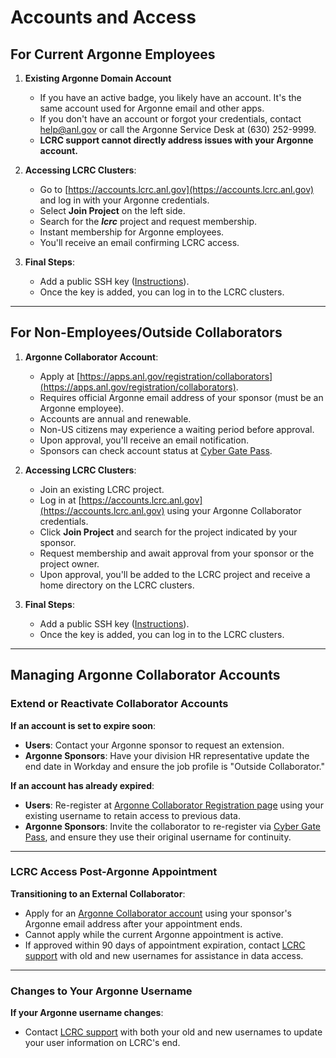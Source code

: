 # Accounts and Access

## For Current Argonne Employees

1. **Existing Argonne Domain Account**
    - If you have an active badge, you likely have an account. It's the same account used for Argonne email and other apps.
    - If you don't have an account or forgot your credentials, contact [help@anl.gov](mailto:help@anl.gov) or call the Argonne Service Desk at (630) 252-9999.
    - **LCRC support cannot directly address issues with your Argonne account.**

2. **Accessing LCRC Clusters**:
    - Go to [https://accounts.lcrc.anl.gov](https://accounts.lcrc.anl.gov) and log in with your Argonne credentials.
    - Select **Join Project** on the left side.
    - Search for the **_lcrc_** project and request membership.
    - Instant membership for Argonne employees.
    - You'll receive an email confirming LCRC access.

3. **Final Steps**:
    - Add a public SSH key ([Instructions](../account-project-management/ssh.md)).
    - Once the key is added, you can log in to the LCRC clusters.

---

## For Non-Employees/Outside Collaborators

1. **Argonne Collaborator Account**:
    - Apply at [https://apps.anl.gov/registration/collaborators](https://apps.anl.gov/registration/collaborators).
    - Requires official Argonne email address of your sponsor (must be an Argonne employee).
    - Accounts are annual and renewable.
    - Non-US citizens may experience a waiting period before approval.
    - Upon approval, you'll receive an email notification.
    - Sponsors can check account status at [Cyber Gate Pass](https://apps.inside.anl.gov/cgp).

2. **Accessing LCRC Clusters**:
    - Join an existing LCRC project.
    - Log in at [https://accounts.lcrc.anl.gov](https://accounts.lcrc.anl.gov) using your Argonne Collaborator credentials.
    - Click **Join Project** and search for the project indicated by your sponsor.
    - Request membership and await approval from your sponsor or the project owner.
    - Upon approval, you'll be added to the LCRC project and receive a home directory on the LCRC clusters.

3. **Final Steps**:
    - Add a public SSH key ([Instructions](../account-project-management/ssh.md)).
    - Once the key is added, you can log in to the LCRC clusters.

---

## Managing Argonne Collaborator Accounts

### Extend or Reactivate Collaborator Accounts

**If an account is set to expire soon**:

- **Users**: Contact your Argonne sponsor to request an extension.
- **Argonne Sponsors**: Have your division HR representative update the end date in Workday and ensure the job profile is "Outside Collaborator."

**If an account has already expired**:

- **Users**: Re-register at [Argonne Collaborator Registration page](https://apps.anl.gov/registration/collaborators) using your existing username to retain access to previous data.
- **Argonne Sponsors**: Invite the collaborator to re-register via [Cyber Gate Pass](https://apps.inside.anl.gov/cgp), and ensure they use their original username for continuity.

---

### LCRC Access Post-Argonne Appointment

**Transitioning to an External Collaborator**:

- Apply for an [Argonne Collaborator account](https://apps.anl.gov/registration/collaborators) using your sponsor's Argonne email address after your appointment ends.
- Cannot apply while the current Argonne appointment is active.
- If approved within 90 days of appointment expiration, contact [LCRC support](mailto:support@lcrc.anl.gov) with old and new usernames for assistance in data access.

---

### Changes to Your Argonne Username

**If your Argonne username changes**:

- Contact [LCRC support](mailto:support@lcrc.anl.gov) with both your old and new usernames to update your user information on LCRC's end.
